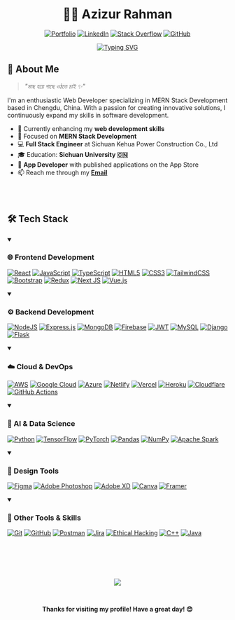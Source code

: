 <div align="center">
  
# 👨‍💻 Azizur Rahman

<p>
  <a href="https://azizurrahman-0.web.app/"><img src="https://img.shields.io/badge/Portfolio-%23FF5722.svg?style=for-the-badge&logo=todoist&logoColor=white" alt="Portfolio"/></a>
  <a href="https://www.linkedin.com/in/azizurrahman-zero"><img src="https://img.shields.io/badge/LinkedIn-%230077B5.svg?style=for-the-badge&logo=linkedin&logoColor=white" alt="LinkedIn"/></a>
  <a href="https://stackoverflow.com/users/19030234/azizur-rahman"><img src="https://img.shields.io/badge/Stack%20Overflow-%23FE7A16.svg?style=for-the-badge&logo=stack-overflow&logoColor=white" alt="Stack Overflow"/></a>
  <a href="https://github.com/azizurrahman-zero"><img src="https://img.shields.io/badge/GitHub-%23121011.svg?style=for-the-badge&logo=github&logoColor=white" alt="GitHub"/></a>
</p>

[![Typing SVG](https://readme-typing-svg.herokuapp.com?font=Winky+Sans&weight=500&size=24&pause=1000&color=205781&center=true&vCenter=true&random=true&width=500&height=60&lines=Web+Developer+%7C%7C+Programmer+%7C%7C+Ethical+Hacker;Driven+to+achieve+the+best+results;%22Talk+is+cheap.+Show+me+the+code.%22+~+Linus+Torvalds)](https://git.io/typing-svg)

</div>

## 💫 About Me


> *"মাছ হয়ে গাছে ওঠতে চাই ✨"*

I'm an enthusiastic Web Developer specializing in MERN Stack Development based in Chengdu, China. With a passion for creating innovative solutions, I continuously expand my skills in software development.

- 🔭 Currently enhancing my **web development skills**
- 🌱 Focused on **MERN Stack Development**
- 💻 **Full Stack Engineer** at Sichuan Kehua Power Construction Co., Ltd
- 🎓 Education: **Sichuan University 🇨🇳**
- 📱 **App Developer** with published applications on the App Store
- 📫 Reach me through my [**Email**](mailto:azizurrahman.zero@gmail.com)

<br>

<br>

## 🛠️ Tech Stack

<details open>
<summary><h3>🌐 Frontend Development</h3></summary>
<p>
  <a href="#"><img src="https://img.shields.io/badge/React-%2320232a.svg?style=for-the-badge&logo=react&logoColor=%2361DAFB" alt="React"/></a>
  <a href="#"><img src="https://img.shields.io/badge/JavaScript-%23F7DF1E.svg?style=for-the-badge&logo=javascript&logoColor=black" alt="JavaScript"/></a>
  <a href="#"><img src="https://img.shields.io/badge/TypeScript-%23007ACC.svg?style=for-the-badge&logo=typescript&logoColor=white" alt="TypeScript"/></a>
  <a href="#"><img src="https://img.shields.io/badge/HTML5-%23E34F26.svg?style=for-the-badge&logo=html5&logoColor=white" alt="HTML5"/></a>
  <a href="#"><img src="https://img.shields.io/badge/CSS3-%231572B6.svg?style=for-the-badge&logo=css3&logoColor=white" alt="CSS3"/></a>
  <a href="#"><img src="https://img.shields.io/badge/TailwindCSS-%2338B2AC.svg?style=for-the-badge&logo=tailwind-css&logoColor=white" alt="TailwindCSS"/></a>
  <a href="#"><img src="https://img.shields.io/badge/Bootstrap-%23563D7C.svg?style=for-the-badge&logo=bootstrap&logoColor=white" alt="Bootstrap"/></a>
  <a href="#"><img src="https://img.shields.io/badge/Redux-%23593d88.svg?style=for-the-badge&logo=redux&logoColor=white" alt="Redux"/></a>
  <a href="#"><img src="https://img.shields.io/badge/Next-black?style=for-the-badge&logo=next.js&logoColor=white" alt="Next JS"/></a>
  <a href="#"><img src="https://img.shields.io/badge/vue.js-%2335495e.svg?style=for-the-badge&logo=vuedotjs&logoColor=%234FC08D" alt="Vue.js"/></a>
</p>
</details>

<details open>
<summary><h3>⚙️ Backend Development</h3></summary>
<p>
  <a href="#"><img src="https://img.shields.io/badge/Node.js-%2343853D.svg?style=for-the-badge&logo=node.js&logoColor=white" alt="NodeJS"/></a>
  <a href="#"><img src="https://img.shields.io/badge/Express.js-%23404d59.svg?style=for-the-badge&logo=express&logoColor=%2361DAFB" alt="Express.js"/></a>
  <a href="#"><img src="https://img.shields.io/badge/MongoDB-%234ea94b.svg?style=for-the-badge&logo=mongodb&logoColor=white" alt="MongoDB"/></a>
  <a href="#"><img src="https://img.shields.io/badge/Firebase-%23039BE5.svg?style=for-the-badge&logo=firebase" alt="Firebase"/></a>
  <a href="#"><img src="https://img.shields.io/badge/JWT-black?style=for-the-badge&logo=JSON%20web%20tokens" alt="JWT"/></a>
  <a href="#"><img src="https://img.shields.io/badge/mysql-4479A1.svg?style=for-the-badge&logo=mysql&logoColor=white" alt="MySQL"/></a>
  <a href="#"><img src="https://img.shields.io/badge/django-%23092E20.svg?style=for-the-badge&logo=django&logoColor=white" alt="Django"/></a>
  <a href="#"><img src="https://img.shields.io/badge/flask-%23000.svg?style=for-the-badge&logo=flask&logoColor=white" alt="Flask"/></a>
</p>
</details>

<details open>
<summary><h3>☁️ Cloud & DevOps</h3></summary>
<p>
  <a href="#"><img src="https://img.shields.io/badge/AWS-%23FF9900.svg?style=for-the-badge&logo=amazon-aws&logoColor=white" alt="AWS"/></a>
  <a href="#"><img src="https://img.shields.io/badge/GoogleCloud-%234285F4.svg?style=for-the-badge&logo=google-cloud&logoColor=white" alt="Google Cloud"/></a>
  <a href="#"><img src="https://img.shields.io/badge/azure-%230072C6.svg?style=for-the-badge&logo=microsoftazure&logoColor=white" alt="Azure"/></a>
  <a href="#"><img src="https://img.shields.io/badge/Netlify-%23000000.svg?style=for-the-badge&logo=netlify&logoColor=#00C7B7" alt="Netlify"/></a>
  <a href="#"><img src="https://img.shields.io/badge/Vercel-%23000000.svg?style=for-the-badge&logo=vercel&logoColor=white" alt="Vercel"/></a>
  <a href="#"><img src="https://img.shields.io/badge/Heroku-%23430098.svg?style=for-the-badge&logo=heroku&logoColor=white" alt="Heroku"/></a>
  <a href="#"><img src="https://img.shields.io/badge/Cloudflare-F38020?style=for-the-badge&logo=Cloudflare&logoColor=white" alt="Cloudflare"/></a>
  <a href="#"><img src="https://img.shields.io/badge/github%20actions-%232671E5.svg?style=for-the-badge&logo=githubactions&logoColor=white" alt="GitHub Actions"/></a>
</p>
</details>

<details open>
<summary><h3>🧠 AI & Data Science</h3></summary>
<p>
  <a href="#"><img src="https://img.shields.io/badge/Python-3670A0?style=for-the-badge&logo=python&logoColor=ffdd54" alt="Python"/></a>
  <a href="#"><img src="https://img.shields.io/badge/TensorFlow-%23FF6F00.svg?style=for-the-badge&logo=TensorFlow&logoColor=white" alt="TensorFlow"/></a>
  <a href="#"><img src="https://img.shields.io/badge/PyTorch-%23EE4C2C.svg?style=for-the-badge&logo=PyTorch&logoColor=white" alt="PyTorch"/></a>
  <a href="#"><img src="https://img.shields.io/badge/pandas-%23150458.svg?style=for-the-badge&logo=pandas&logoColor=white" alt="Pandas"/></a>
  <a href="#"><img src="https://img.shields.io/badge/numpy-%23013243.svg?style=for-the-badge&logo=numpy&logoColor=white" alt="NumPy"/></a>
  <a href="#"><img src="https://img.shields.io/badge/Apache%20Spark-FDEE21?style=for-the-badge&logo=apachespark&logoColor=black" alt="Apache Spark"/></a>
</p>
</details>

<details open>
<summary><h3>🎨 Design Tools</h3></summary>
<p>
  <a href="#"><img src="https://img.shields.io/badge/Figma-%23F24E1E.svg?style=for-the-badge&logo=figma&logoColor=white" alt="Figma"/></a>
  <a href="#"><img src="https://img.shields.io/badge/adobe%20photoshop-%2331A8FF.svg?style=for-the-badge&logo=adobe%20photoshop&logoColor=white" alt="Adobe Photoshop"/></a>
  <a href="#"><img src="https://img.shields.io/badge/Adobe%20XD-470137?style=for-the-badge&logo=Adobe%20XD&logoColor=#FF61F6" alt="Adobe XD"/></a>
  <a href="#"><img src="https://img.shields.io/badge/Canva-%2300C4CC.svg?style=for-the-badge&logo=Canva&logoColor=white" alt="Canva"/></a>
  <a href="#"><img src="https://img.shields.io/badge/Framer-black?style=for-the-badge&logo=framer&logoColor=blue" alt="Framer"/></a>
</p>
</details>

<details open>
<summary><h3>🔧 Other Tools & Skills</h3></summary>
<p>
  <a href="#"><img src="https://img.shields.io/badge/git-%23F05033.svg?style=for-the-badge&logo=git&logoColor=white" alt="Git"/></a>
  <a href="#"><img src="https://img.shields.io/badge/github-%23121011.svg?style=for-the-badge&logo=github&logoColor=white" alt="GitHub"/></a>
  <a href="#"><img src="https://img.shields.io/badge/Postman-FF6C37?style=for-the-badge&logo=postman&logoColor=white" alt="Postman"/></a>
  <a href="#"><img src="https://img.shields.io/badge/jira-%230A0FFF.svg?style=for-the-badge&logo=jira&logoColor=white" alt="Jira"/></a>
  <a href="#"><img src="https://img.shields.io/badge/Ethical_Hacking-%234B275F.svg?style=for-the-badge&logo=kalilinux&logoColor=white" alt="Ethical Hacking"/></a>
  <a href="#"><img src="https://img.shields.io/badge/c++-%2300599C.svg?style=for-the-badge&logo=c%2B%2B&logoColor=white" alt="C++"/></a>
  <a href="#"><img src="https://img.shields.io/badge/java-%23ED8B00.svg?style=for-the-badge&logo=openjdk&logoColor=white" alt="Java"/></a>
</p>
</details>

<br>

<br>

<br>

<br>

<div align="center">

![](https://quotes-github-readme.vercel.app/api?theme=light)

<br>
  
  **Thanks for visiting my profile! Have a great day! 😊**
  
</div>
